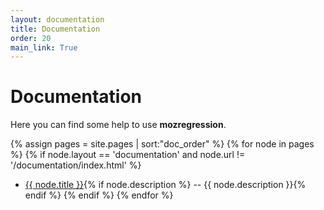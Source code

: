 ```yaml
---
layout: documentation
title: Documentation
order: 20
main_link: True
---
```


# Documentation

Here you can find some help to use **mozregression**.

{% assign pages = site.pages | sort:"doc_order"  %}
{% for node in pages %}
{% if node.layout == 'documentation' and node.url != '/documentation/index.html' %}
- <a href="{{node.url | prepend: site.baseurl}}">{{ node.title }}</a>{% if node.description %} -- {{ node.description }}{% endif %}
{% endif %}
{% endfor %}
